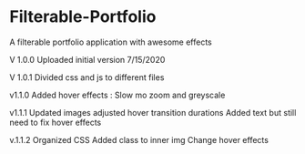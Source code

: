 # Filterable-Portfolio
A filterable portfolio application with awesome effects

V 1.0.0
Uploaded initial version 7/15/2020

V 1.0.1
Divided css and js to different files

v1.1.0
Added hover effects : Slow mo zoom and greyscale

v1.1.1 
Updated images
adjusted hover transition durations
Added text but still need to fix hover effects

v.1.1.2
Organized CSS
Added class to inner img
Change hover effects